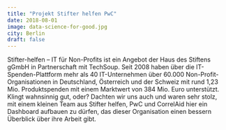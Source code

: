 ```yaml
---
title: "Projekt Stifter helfen PwC"
date: 2018-08-01
image: data-science-for-good.jpg
city: Berlin
draft: false
---
```


Stifter-helfen – IT für Non-Profits ist ein Angebot der Haus des Stiftens gGmbH in Partnerschaft mit TechSoup. Seit 2008 haben über die IT-Spenden-Plattform mehr als 40 IT-Unternehmen über 60.000 Non-Profit-Organisationen in Deutschland, Österreich und der Schweiz mit rund 1,23 Mio. Produktspenden mit einem Marktwert von 384 Mio. Euro unterstützt. Klingt wahnsinnig gut, oder? 
Dachten wir uns auch und waren sehr stolz, mit einem kleinen Team aus Stifter helfen, PwC und CorrelAid hier ein Dashboard aufbauen zu dürfen, das dieser Organisation einen bessern Überblick über ihre Arbeit gibt. 
